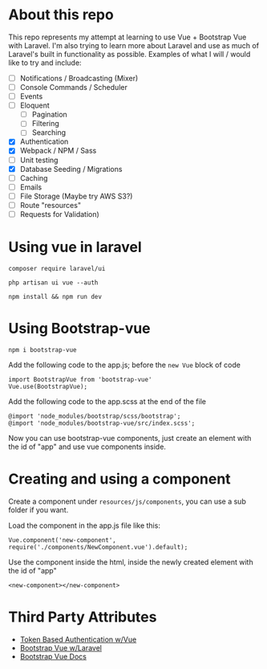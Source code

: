 # About this repo

This repo represents my attempt at learning to use Vue + Bootstrap Vue with Laravel.
I'm also trying to learn more about Laravel and use as much of Laravel's built in functionality as possible. Examples of what I will / would like to try and include:

 - [ ] Notifications / Broadcasting (Mixer)
 - [ ] Console Commands / Scheduler
 - [ ] Events
 - [ ] Eloquent
   - [ ] Pagination
   - [ ] Filtering
   - [ ] Searching
 - [x] Authentication
 - [x] Webpack / NPM / Sass
 - [ ] Unit testing
 - [X] Database Seeding / Migrations
 - [ ] Caching
 - [ ] Emails
 - [ ] File Storage (Maybe try AWS S3?)
 - [ ] Route "resources"
 - [ ] Requests for Validation)

# Using vue in laravel

```composer require laravel/ui```

```php artisan ui vue --auth```

```npm install && npm run dev```

# Using Bootstrap-vue

```npm i bootstrap-vue```

Add the following code to the app.js; before the ```new Vue``` block of code

```
import BootstrapVue from 'bootstrap-vue'  
Vue.use(BootstrapVue);
```

Add the following code to the app.scss at the end of the file
```
@import 'node_modules/bootstrap/scss/bootstrap';
@import 'node_modules/bootstrap-vue/src/index.scss';
```

Now you can use bootstrap-vue components, just create an element with the id of "app" and use vue components inside.

# Creating and using a component

Create a component under `resources/js/components`, you can use a sub folder if you want.

Load the component in the app.js file like this:

```
Vue.component('new-component', require('./components/NewComponent.vue').default);
```

Use the component inside the html, inside the newly created element with the id of "app"

```
<new-component></new-component>
```

# Third Party Attributes

 - [Token Based Authentication w/Vue](https://dev.to/romanpaprotsky/vue-js-token-based-authentication-with-laravel-sanctum-3a84)
 - [Bootstrap Vue w/Laravel](https://stackoverflow.com/questions/55915329/how-to-include-bootstrap-vue-in-laravel)
 - [Bootstrap Vue Docs](https://bootstrap-vue.org/docs/)
